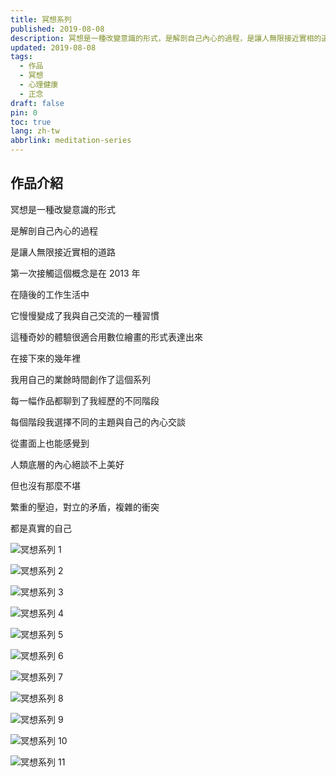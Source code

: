 ```yaml
---
title: 冥想系列
published: 2019-08-08
description: 冥想是一種改變意識的形式，是解剖自己內心的過程，是讓人無限接近實相的道路。第一次接觸這個概念是在2013年，在隨後的工作生活中，它慢慢變成了我與自己交流的一種習慣。
updated: 2019-08-08
tags:
  - 作品
  - 冥想
  - 心理健康
  - 正念
draft: false
pin: 0
toc: true
lang: zh-tw
abbrlink: meditation-series
---
```


## 作品介紹

冥想是一種改變意識的形式

是解剖自己內心的過程

是讓人無限接近實相的道路

第一次接觸這個概念是在 2013 年

在隨後的工作生活中

它慢慢變成了我與自己交流的一種習慣

這種奇妙的體驗很適合用數位繪畫的形式表達出來

在接下來的幾年裡

我用自己的業餘時間創作了這個系列

每一幅作品都聊到了我經歷的不同階段

每個階段我選擇不同的主題與自己的內心交談

從畫面上也能感覺到

人類底層的內心絕談不上美好

但也沒有那麼不堪

繁重的壓迫，對立的矛盾，複雜的衝突

都是真實的自己

![冥想系列 1](../_images/冥想系列-1754664741640.webp)

![冥想系列 2](../_images/冥想系列-1754664750528.webp)

![冥想系列 3](../_images/冥想系列-1754664757458.webp)

![冥想系列 4](../_images/冥想系列-1754664764581.webp)

![冥想系列 5](../_images/冥想系列-1754664772045.webp)

![冥想系列 6](../_images/冥想系列-1754664780351.webp)

![冥想系列 7](../_images/冥想系列-1754664786331.webp)

![冥想系列 8](../_images/冥想系列-1754664798635.webp)

![冥想系列 9](../_images/冥想系列-1754664814920.webp)

![冥想系列 10](../_images/冥想系列-1754664822895.webp)

![冥想系列 11](../_images/冥想系列-1754664829706.webp)